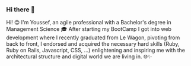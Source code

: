 ### Hi there 👋
Hi! 😊 I'm Youssef, an agile professional with a Bachelor's degree in Management Science 🎓 After starting my BootCamp I got into web development where I recently graduated from Le Wagon, pivoting from back to front, I endorsed and acquired the necessary hard skills (Ruby, Ruby on Rails, Javascript, CSS, ...) enlightening and inspiring me with the architectural structure and digital world we are living in. 🌐✨
<!--
**youssef0888/youssef0888** is a ✨ _special_ ✨ repository because its `README.md` (this file) appears on your GitHub profile.

Here are some ideas to get you started:

- 🔭 I’m currently working on ...
- 🌱 I’m currently learning ...
- 👯 I’m looking to collaborate on ...
- 🤔 I’m looking for help with ...
- 💬 Ask me about ...
- 📫 How to reach me: ...
- 😄 Pronouns: ...
- ⚡ Fun fact: ...
-->

